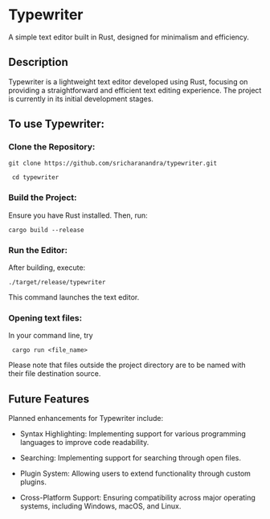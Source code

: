 # Typewriter

A simple text editor built in Rust, designed for minimalism and efficiency.
## Description

Typewriter is a lightweight text editor developed using Rust, focusing on providing a straightforward and efficient text editing experience. The project is currently in its initial development stages.

## To use Typewriter:

### Clone the Repository:

``` git clone https://github.com/sricharanandra/typewriter.git ```

   ``` cd typewriter```

### Build the Project:

Ensure you have Rust installed. Then, run:

``` cargo build --release ```

### Run the Editor:

After building, execute:

``` ./target/release/typewriter ```

This command launches the text editor.

### Opening text files:

In your command line, try 

``` cargo run <file_name>```

Please note that files outside the project directory are to be named with their file destination source.
## Future Features

Planned enhancements for Typewriter include:

 - Syntax Highlighting: Implementing support for various programming languages to improve code readability.

  - Searching: Implementing support for searching through open files. 
  
  - Plugin System: Allowing users to extend functionality through custom plugins.
  
  - Cross-Platform Support: Ensuring compatibility across major operating systems, including Windows, macOS, and Linux.
  
